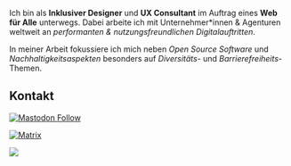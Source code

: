 Ich bin als **Inklusiver Designer** und **UX Consultant** im Auftrag eines **Web für Alle** unterwegs. Dabei arbeite ich mit Unternehmer*innen & Agenturen weltweit an *performanten & nutzungsfreundlichen Digitalauftritten*.

In meiner Arbeit fokussiere ich mich neben *Open Source Software* und *Nachhaltigkeitsaspekten* besonders auf *Diversitäts*- und *Barrierefreiheits*-Themen.

## Kontakt

<a href="https://digitalcourage.social/@wohfab"><img alt="Mastodon Follow" src="https://img.shields.io/mastodon/follow/000069426?domain=https%3A%2F%2Fdigitalcourage.social&style=for-the-badge&logo=mastodon&logoColor=white&label=Mastodon"></a>

<a href="https://matrix.to/#/@wohfab:beeper.com"><img alt="Matrix" src="https://img.shields.io/matrix/wohfab?server_fqdn=beeper.com&style=for-the-badge&logo=matrix&logoColor=white&label=Matrix"></a>


<a href="mailto:hi@feynmatt.com"><img src="https://img.shields.io/static/v1?label=Audit oder Consulting anfragen&message=hi@feynmatt.com&color=pink?style=plastic&logo=protonmail" /></a>
